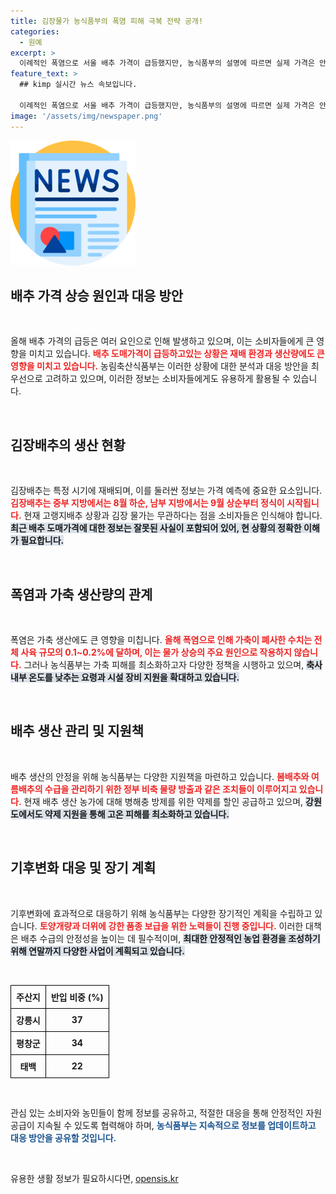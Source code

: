 ```yaml
---
title: 김장물가 농식품부의 폭염 피해 극복 전략 공개!
categories:
  - 원예
excerpt: >
  이례적인 폭염으로 서울 배추 가격이 급등했지만, 농식품부의 설명에 따르면 실제 가격은 안정세를 보이고 있다고 반박했다. 고랭지배추 생산량도 우려와 달리 정상 궤도에 있다고 전해, 소비자 불안이 과도하다는 주장이 제기됐다.
feature_text: >
  ## kimp 실시간 뉴스 속보입니다.

  이례적인 폭염으로 서울 배추 가격이 급등했지만, 농식품부의 설명에 따르면 실제 가격은 안정세를 보이고 있다고 반박했다. 고랭지배추 생산량도 우려와 달리 정상 궤도에 있다고 전해, 소비자 불안이 과도하다는 주장이 제기됐다.
image: '/assets/img/newspaper.png'
---
```


<p><img src="/assets/img/newspaper.png" alt="kimplant 속보" /></p>

<h2 data-ke-size="size26">배추 가격 상승 원인과 대응 방안</h2>

<p data-ke-size="size16">&nbsp;</p>

<p>올해 배추 가격의 급등은 여러 요인으로 인해 발생하고 있으며, 이는 소비자들에게 큰 영향을 미치고 있습니다. <b><span style="color: #ee2323;">배추 도매가격이 급등하고있는 상황은 재배 환경과 생산량에도 큰 영향을 미치고 있습니다.</span></b> 농림축산식품부는 이러한 상황에 대한 분석과 대응 방안을 최우선으로 고려하고 있으며, 이러한 정보는 소비자들에게도 유용하게 활용될 수 있습니다. </p>

<p data-ke-size="size16">&nbsp;</p>

<h2 data-ke-size="size26">김장배추의 생산 현황</h2>

<p data-ke-size="size16">&nbsp;</p>

<p>김장배추는 특정 시기에 재배되며, 이를 둘러싼 정보는 가격 예측에 중요한 요소입니다. <b><span style="color: #ee2323;">김장배추는 중부 지방에서는 8월 하순, 남부 지방에서는 9월 상순부터 정식이 시작됩니다.</span></b> 현재 고랭지배추 상황과 김장 물가는 무관하다는 점을 소비자들은 인식해야 합니다.<b><span style="background-color: #21538527;">최근 배추 도매가격에 대한 정보는 잘못된 사실이 포함되어 있어, 현 상황의 정확한 이해가 필요합니다.</span></b> </p>

<p data-ke-size="size16">&nbsp;</p>

<h2 data-ke-size="size26">폭염과 가축 생산량의 관계</h2>

<p data-ke-size="size16">&nbsp;</p>

<p>폭염은 가축 생산에도 큰 영향을 미칩니다. <b><span style="color: #ee2323;">올해 폭염으로 인해 가축이 폐사한 수치는 전체 사육 규모의 0.1~0.2%에 달하며, 이는 물가 상승의 주요 원인으로 작용하지 않습니다.</span></b> 그러나 농식품부는 가축 피해를 최소화하고자 다양한 정책을 시행하고 있으며, <b><span style="background-color: #21538527;">축사 내부 온도를 낮추는 요령과 시설 장비 지원을 확대하고 있습니다.</span></b> </p>

<p data-ke-size="size16">&nbsp;</p>

<h2 data-ke-size="size26">배추 생산 관리 및 지원책</h2>

<p data-ke-size="size16">&nbsp;</p>

<p>배추 생산의 안정을 위해 농식품부는 다양한 지원책을 마련하고 있습니다. <b><span style="color: #ee2323;">봄배추와 여름배추의 수급을 관리하기 위한 정부 비축 물량 방출과 같은 조치들이 이루어지고 있습니다.</span></b> 현재 배추 생산 농가에 대해 병해충 방제를 위한 약제를 할인 공급하고 있으며, <b><span style="background-color: #21538527;">강원도에서도 약제 지원을 통해 고온 피해를 최소화하고 있습니다.</span></b> </p>

<p data-ke-size="size16">&nbsp;</p>

<h2 data-ke-size="size26">기후변화 대응 및 장기 계획</h2>

<p data-ke-size="size16">&nbsp;</p>

<p>기후변화에 효과적으로 대응하기 위해 농식품부는 다양한 장기적인 계획을 수립하고 있습니다. <b><span style="color: #ee2323;">토양개량과 더위에 강한 품종 보급을 위한 노력들이 진행 중입니다.</span></b> 이러한 대책은 배추 수급의 안정성을 높이는 데 필수적이며, <b><span style="background-color: #21538527;">최대한 안정적인 농업 환경을 조성하기 위해 연말까지 다양한 사업이 계획되고 있습니다.</span></b> </p>

<p data-ke-size="size16">&nbsp;</p>

<table style="width:100%; border-collapse: collapse;">
  <tr>
    <th style="border: 1px solid black; padding: 8px; text-align: center;"><b>주산지</b></th>
    <th style="border: 1px solid black; padding: 8px; text-align: center;"><b>반입 비중 (%)</b></th>
  </tr>
  <tr>
    <td style="border: 1px solid black; padding: 8px; text-align: center;"><b>강릉시</b></td>
    <td style="border: 1px solid black; padding: 8px; text-align: center;"><b>37</b></td>
  </tr>
  <tr>
    <td style="border: 1px solid black; padding: 8px; text-align: center;"><b>평창군</b></td>
    <td style="border: 1px solid black; padding: 8px; text-align: center;"><b>34</b></td>
  </tr>
  <tr>
    <td style="border: 1px solid black; padding: 8px; text-align: center;"><b>태백</b></td>
    <td style="border: 1px solid black; padding: 8px; text-align: center;"><b>22</b></td>
  </tr>
</table>

<p data-ke-size="size16">&nbsp;</p>

<p>관심 있는 소비자와 농민들이 함께 정보를 공유하고, 적절한 대응을 통해 안정적인 자원 공급이 지속될 수 있도록 협력해야 하며, <b><span style="color: #1a5490;">농식품부는 지속적으로 정보를 업데이트하고 대응 방안을 공유할 것입니다.</span></b> </p>

<p data-ke-size="size16">&nbsp;</p>
유용한 생활 정보가 필요하시다면, <a href="https://opensis.kr" rel="dofollow">opensis.kr</a>


